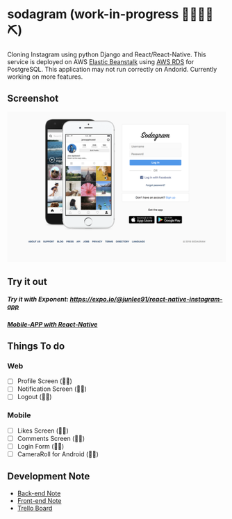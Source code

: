 # sodagram (work-in-progress 👷🔧️👷‍♀️⛏)
Cloning Instagram using python Django and React/React-Native. This service is deployed on AWS [Elastic Beanstalk](https://aws.amazon.com/elasticbeanstalk/) using [AWS RDS](https://aws.amazon.com/rds/) for PostgreSQL. This application may not run correctly on Andorid. Currently working on more features. 

## Screenshot
[![Screenshot](screenshot/sodagram_home.png)](https://github.com/junlee91/sodagram/blob/master/screenshot/sodagram_home.png)

## Try it out
##### Try it with Exponent: https://expo.io/@junlee91/react-native-instagram-app 
##### [Mobile-APP with React-Native](https://github.com/junlee91/react-native-instagram-app)

## Things To do 
### Web
- [ ] Profile Screen (👷🔧️)
- [ ] Notification Screen (👷🔧️)
- [ ] Logout (👷🔧️)
### Mobile
- [ ] Likes Screen (👷🔧️)
- [ ] Comments Screen (👷🔧️)
- [ ] Login Form (👷🔧️)
- [ ] CameraRoll for Android (👷🔧️) 

## Development Note
- [Back-end Note](https://github.com/junlee91/sodagram/blob/master/Back-end-NOTE.md)
- [Front-end Note](https://github.com/junlee91/sodagram/blob/master/Front-end-NOTE.md)
- [Trello Board](https://trello.com/b/xVThfaID/sodagram)

